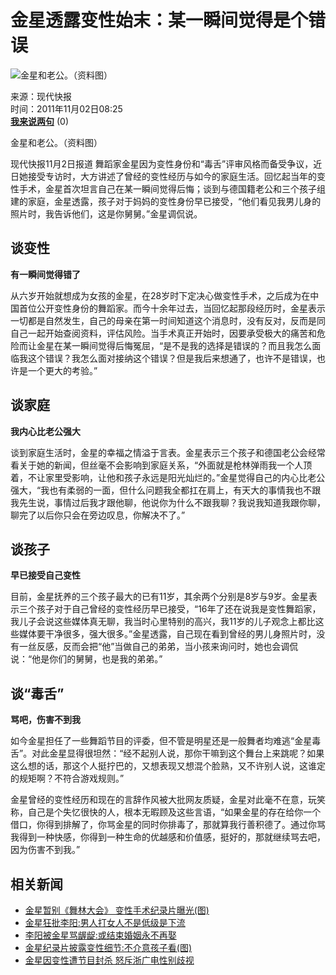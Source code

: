# 金星透露变性始末：某一瞬间觉得是个错误

![金星和老公。（资料图）](https://photocdn.sohu.com/20111102/Img324223280.jpg)

来源：现代快报  
时间：2011年11月02日08:25  
[**我来说两句**](https://club.comment3.news.sohu.com/m324223277.html) (0)

金星和老公。（资料图）

现代快报11月2日报道 舞蹈家金星因为变性身份和“毒舌”评审风格而备受争议，近日她接受专访时，大方讲述了曾经的变性经历与如今的家庭生活。回忆起当年的变性手术，金星首次坦言自己在某一瞬间觉得后悔；谈到与德国籍老公和三个孩子组建的家庭，金星透露，孩子对于妈妈的变性身份早已接受，“他们看见我男儿身的照片时，我告诉他们，这是你舅舅。”金星调侃说。

## 谈变性
**有一瞬间觉得错了**

从六岁开始就想成为女孩的金星，在28岁时下定决心做变性手术，之后成为在中国首位公开变性身份的舞蹈家。而今十余年过去，当回忆起那段经历时，金星表示一切都是自然发生，自己的母亲在第一时间知道这个消息时，没有反对，反而是同自己一起开始查阅资料，评估风险。当手术真正开始时，因要承受极大的痛苦和危险而让金星在某一瞬间觉得后悔冤屈，“是不是我的选择是错误的？而且我怎么面临我这个错误？我怎么面对接纳这个错误？但是我后来想通了，也许不是错误，也许是一个更大的考验。”

## 谈家庭
**我内心比老公强大**

谈到家庭生活时，金星的幸福之情溢于言表。金星表示三个孩子和德国老公会经常看关于她的新闻，但丝毫不会影响到家庭关系，“外面就是枪林弹雨我一个人顶着，不让家里受影响，让他和孩子永远是阳光灿烂的。”金星觉得自己的内心比老公强大，“我也有柔弱的一面，但什么问题我全都扛在肩上，有天大的事情我也不跟我先生说，事情过后我才跟他聊，他说你为什么不跟我聊？我说我知道我跟你聊，聊完了以后你只会在旁边叹息，你解决不了。”

## 谈孩子
**早已接受自己变性**

目前，金星抚养的三个孩子最大的已有11岁，其余两个分别是8岁与9岁。金星表示三个孩子对于自己曾经的变性经历早已接受，“16年了还在说我是变性舞蹈家，我儿子会说这些媒体真无聊，我当时心里特别的高兴，我11岁的儿子观念上都比这些媒体要干净很多，强大很多。”金星透露，自己现在看到曾经的男儿身照片时，没有一丝反感，反而会把“他”当做自己的弟弟，当小孩来询问时，她也会调侃说：“他是你们的舅舅，也是我的弟弟。”

## 谈“毒舌”
**骂吧，伤害不到我**

如今金星担任了一些舞蹈节目的评委，但不管是明星还是一般舞者均难逃“金星毒舌”。对此金星显得很坦然：“经不起别人说，那你干嘛到这个舞台上来跳呢？如果这么想的话，那这个人挺拧巴的，又想表现又想混个脸熟，又不许别人说，这谁定的规矩啊？不符合游戏规则。”

金星曾经的变性经历和现在的言辞作风被大批网友质疑，金星对此毫不在意，玩笑称，自己是个失忆很快的人，根本无暇顾及这些言语，“如果金星的存在给你一个借口，你得到排解了，你骂金星的同时你排毒了，那就算我行善积德了。通过你骂我得到一种快感，你得到一种生命的优越感和价值感，挺好的，那就继续骂去吧，因为伤害不到我。”

## 相关新闻
- [金星暂别《舞林大会》 变性手术纪录片曝光(图)](https://yule.sohu.com/20111011/n321824635.shtml)
- [金星狂批李阳:男人打女人不是低级是下流](https://yule.sohu.com/20111020/n322773650.shtml)
- [李阳被金星骂龌龊:或结束婚姻永不再娶](https://yule.sohu.com/20111020/n322773555.shtml)
- [金星纪录片披露变性细节:不介意孩子看(图)](https://yule.sohu.com/20111014/n322154303.shtml)
- [金星因变性遭节目封杀 怒斥浙广电性别歧视](https://yule.sohu.com/20110922/n320158977.shtml)
<!-- tcd_original_link http://yule.sohu.com/20111102/n324223277.shtml -->
